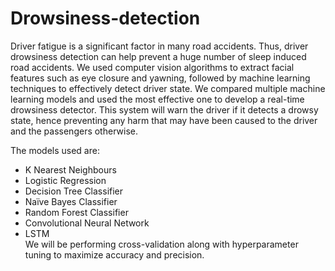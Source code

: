 

# Drowsiness-detection
Driver fatigue is a significant factor in many road accidents. Thus, driver drowsiness detection can help prevent a huge number of sleep induced road accidents. We used computer vision algorithms to extract facial features such as eye closure and yawning, followed by machine learning techniques to effectively detect driver state. We compared multiple machine learning models and used the most effective one to develop a real-time drowsiness detector. This system will warn the driver if it detects a drowsy state, hence preventing any harm that may have been caused to the driver and the passengers otherwise.

The models used are:
* K Nearest Neighbours 
*	Logistic Regression
*	Decision Tree Classifier
*	Naïve Bayes Classifier
*	Random Forest Classifier
*	Convolutional Neural Network
*	LSTM  
We will be performing cross-validation along with hyperparameter tuning to maximize accuracy and precision.
